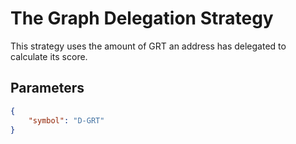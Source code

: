 # The Graph Delegation Strategy

This strategy uses the amount of GRT an address has delegated to calculate its score.

## Parameters

```json
{
    "symbol": "D-GRT"
}
```